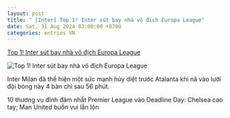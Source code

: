 ```yaml
---
layout: post
title: " [Inter] Top 1! Inter sút bay nhà vô địch Europa League"
date: Sat, 31 Aug 2024 03:00:00 +0700
categories: entries VN
---
```

[Top 1! Inter sút bay nhà vô địch Europa League](https://www.tinthethao.com.vn/top-1-inter-sut-bay-nha-vo-dich-europa-league-d777198.html)

![Top 1! Inter sút bay nhà vô địch Europa League](https://media.tinthethao.com.vn/resize/534x280/files/bongda/2024/08/31/top-1-inter-sut-bay-nha-vo-dich-europa-league-1725051925294jpg.jpg)

Inter Milan đã thể hiện một sức mạnh hủy diệt trước Atalanta khi nã vào lưới đội bóng này 4 bàn chỉ sau 56 phút.

10 thương vụ đình đám nhất Premier League vào Deadline Day: Chelsea cao tay; Man United buồn vui lẫn lộn

